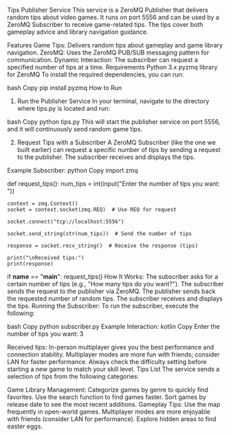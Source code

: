 Tips Publisher Service
This service is a ZeroMQ Publisher that delivers random tips about video games. It runs on port 5556 and can be used by a ZeroMQ Subscriber to receive game-related tips. The tips cover both gameplay advice and library navigation guidance.

Features
Game Tips: Delivers random tips about gameplay and game library navigation.
ZeroMQ: Uses the ZeroMQ PUB/SUB messaging pattern for communication.
Dynamic Interaction: The subscriber can request a specified number of tips at a time.
Requirements
Python 3.x
pyzmq library for ZeroMQ
To install the required dependencies, you can run:

bash
Copy
pip install pyzmq
How to Run
1. Run the Publisher Service
In your terminal, navigate to the directory where tips.py is located and run:

bash
Copy
python tips.py
This will start the publisher service on port 5556, and it will continuously send random game tips.

2. Request Tips with a Subscriber
A ZeroMQ Subscriber (like the one we built earlier) can request a specific number of tips by sending a request to the publisher. The subscriber receives and displays the tips.

Example Subscriber:
python
Copy
import zmq

def request_tips():
    num_tips = int(input("Enter the number of tips you want: "))
    
    context = zmq.Context()
    socket = context.socket(zmq.REQ)  # Use REQ for request
    
    socket.connect("tcp://localhost:5556")
    
    socket.send_string(str(num_tips))  # Send the number of tips
    
    response = socket.recv_string()  # Receive the response (tips)
    
    print("\nReceived tips:")
    print(response)

if __name__ == "__main__":
    request_tips()
How It Works:
The subscriber asks for a certain number of tips (e.g., "How many tips do you want?").
The subscriber sends the request to the publisher via ZeroMQ.
The publisher sends back the requested number of random tips.
The subscriber receives and displays the tips.
Running the Subscriber:
To run the subscriber, execute the following:

bash
Copy
python subscriber.py
Example Interaction:
kotlin
Copy
Enter the number of tips you want: 3

Received tips:
In-person multiplayer gives you the best performance and connection stability.
Multiplayer modes are more fun with friends; consider LAN for faster performance.
Always check the difficulty setting before starting a new game to match your skill level.
Tips List
The service sends a selection of tips from the following categories:

Game Library Management:
Categorize games by genre to quickly find favorites.
Use the search function to find games faster.
Sort games by release date to see the most recent additions.
Gameplay Tips:
Use the map frequently in open-world games.
Multiplayer modes are more enjoyable with friends (consider LAN for performance).
Explore hidden areas to find easter eggs.
